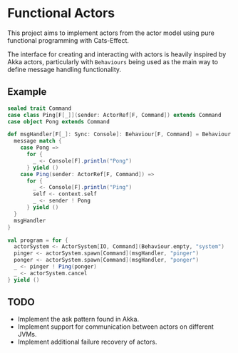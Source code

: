 # Functional Actors

This project aims to implement actors from the actor model using pure functional programming with Cats-Effect.

The interface for creating and interacting with actors is heavily inspired by Akka actors, particularly with `Behaviours` being used as the main way to define message handling functionality.

## Example

```scala
sealed trait Command
case class Ping[F[_]](sender: ActorRef[F, Command]) extends Command
case object Pong extends Command

def msgHandler[F[_]: Sync: Console]: Behaviour[F, Command] = Behaviour.receive { (context, message) =>
  message match {
    case Pong =>
      for {
        _ <- Console[F].println("Pong")
      } yield ()
    case Ping(sender: ActorRef[F, Command]) =>
      for {
        _ <- Console[F].println("Ping")
        self <- context.self
        _ <- sender ! Pong
      } yield ()
  }
  msgHandler
}

val program = for {
  actorSystem <- ActorSystem[IO, Command](Behaviour.empty, "system")
  pinger <- actorSystem.spawn[Command](msgHandler, "pinger")
  ponger <- actorSystem.spawn[Command](msgHandler, "ponger")
  _ <- pinger ! Ping(ponger)
  _ <- actorSystem.cancel
} yield ()

```

## TODO

* Implement the ask pattern found in Akka.
* Implement support for communication between actors on different JVMs.
* Implement additional failure recovery of actors.
